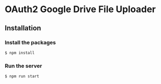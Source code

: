 # OAuth2 Google Drive File Uploader

## Installation

### Install the packages

```bash
$ npm install
```

### Run the server

```bash
$ npm run start

```